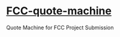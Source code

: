 # [FCC-quote-machine](https://spacescript.github.io/FCC-quote-machine/)
 Quote Machine for FCC Project Submission

